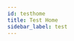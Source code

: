 ```yaml
---
id: testhome
title: Test Home
sidebar_label: test
---
```

<script>
var codeString;
hljs.initHighlightingOnLoad();
fetch("https://rawgit.com/ihmcroboticsdocs/sampleproject/master/src/us/ihmc/testeuclid/ValkyrieDemo.java")
    .then(response =>response.text())
    .then(data => codeString = data)
    .then(() => document.getElementById("code").innerHTML = hljs.highlight('java', codeString).value) 
</script>

<pre><code id="code">

</code>
</pre>



